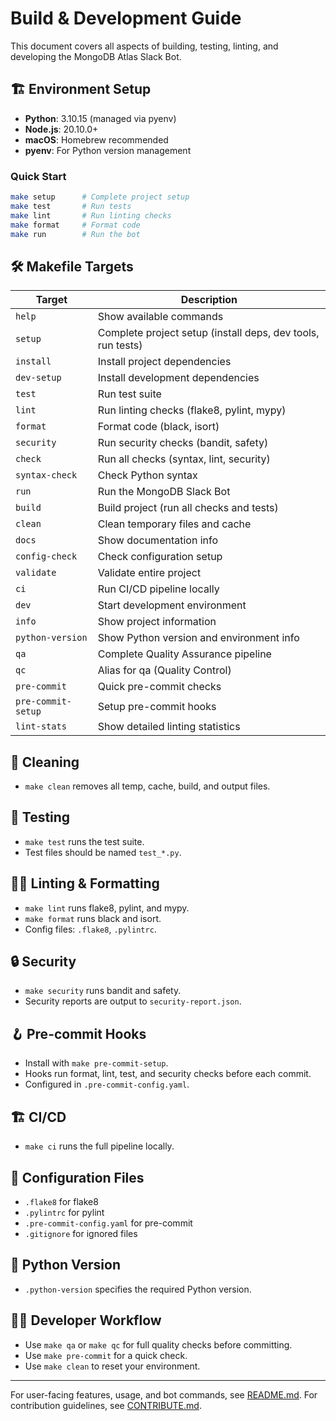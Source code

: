 # Build & Development Guide

This document covers all aspects of building, testing, linting, and developing the MongoDB Atlas Slack Bot.

## 🏗️ Environment Setup

- **Python**: 3.10.15 (managed via pyenv)
- **Node.js**: 20.10.0+
- **macOS**: Homebrew recommended
- **pyenv**: For Python version management

### Quick Start
```bash
make setup      # Complete project setup
make test       # Run tests
make lint       # Run linting checks
make format     # Format code
make run        # Run the bot
```

## 🛠️ Makefile Targets

| Target              | Description                                      |
|---------------------|--------------------------------------------------|
| `help`              | Show available commands                          |
| `setup`             | Complete project setup (install deps, dev tools, run tests) |
| `install`           | Install project dependencies                     |
| `dev-setup`         | Install development dependencies                 |
| `test`              | Run test suite                                   |
| `lint`              | Run linting checks (flake8, pylint, mypy)        |
| `format`            | Format code (black, isort)                       |
| `security`          | Run security checks (bandit, safety)             |
| `check`             | Run all checks (syntax, lint, security)          |
| `syntax-check`      | Check Python syntax                              |
| `run`               | Run the MongoDB Slack Bot                        |
| `build`             | Build project (run all checks and tests)         |
| `clean`             | Clean temporary files and cache                  |
| `docs`              | Show documentation info                          |
| `config-check`      | Check configuration setup                        |
| `validate`          | Validate entire project                          |
| `ci`                | Run CI/CD pipeline locally                       |
| `dev`               | Start development environment                    |
| `info`              | Show project information                         |
| `python-version`    | Show Python version and environment info         |
| `qa`                | Complete Quality Assurance pipeline              |
| `qc`                | Alias for qa (Quality Control)                   |
| `pre-commit`        | Quick pre-commit checks                          |
| `pre-commit-setup`  | Setup pre-commit hooks                           |
| `lint-stats`        | Show detailed linting statistics                 |

## 🧹 Cleaning
- `make clean` removes all temp, cache, build, and output files.

## 🧪 Testing
- `make test` runs the test suite.
- Test files should be named `test_*.py`.

## 🧑‍💻 Linting & Formatting
- `make lint` runs flake8, pylint, and mypy.
- `make format` runs black and isort.
- Config files: `.flake8`, `.pylintrc`.

## 🔒 Security
- `make security` runs bandit and safety.
- Security reports are output to `security-report.json`.

## 🪝 Pre-commit Hooks
- Install with `make pre-commit-setup`.
- Hooks run format, lint, test, and security checks before each commit.
- Configured in `.pre-commit-config.yaml`.

## 🏗️ CI/CD
- `make ci` runs the full pipeline locally.

## 📝 Configuration Files
- `.flake8` for flake8
- `.pylintrc` for pylint
- `.pre-commit-config.yaml` for pre-commit
- `.gitignore` for ignored files

## 🐍 Python Version
- `.python-version` specifies the required Python version.

## 🧑‍💻 Developer Workflow
- Use `make qa` or `make qc` for full quality checks before committing.
- Use `make pre-commit` for a quick check.
- Use `make clean` to reset your environment.

---

For user-facing features, usage, and bot commands, see [README.md](./README.md).
For contribution guidelines, see [CONTRIBUTE.md](./CONTRIBUTE.md).
